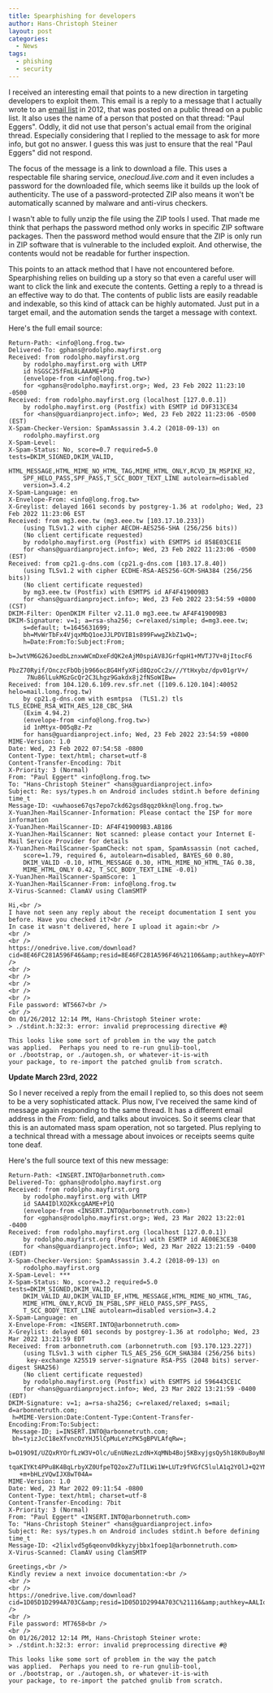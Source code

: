 ```yaml
---
title: Spearphishing for developers
author: Hans-Christoph Steiner
layout: post
categories:
  - News
tags:
  - phishing
  - security
---
```


I received an interesting email that points to a new direction in targeting
developers to exploit them.  This email is a reply to a message that I actually
wrote to an [email list](https://mail.gnu.org/archive/html/bug-gnulib/2012-01/msg00336.html)
in 2012, that was posted on a public thread on a public list.  It also uses the
name of a person that posted on that thread: "Paul Eggers".  Oddly, it did not
use that person's actual email from the original thread.  Especially considering
that I replied to the message to ask for more info, but got no answer.  I guess
this was just to ensure that the real "Paul Eggers" did not respond.

The focus of the message is a link to download a file.  This uses a respectable
file sharing service, _onecloud.live.com_ and it even includes a password for
the downloaded file, which seems like it builds up the look of authenticity.
The use of a password-protected ZIP also means it won't be automatically scanned
by malware and anti-virus checkers.

I wasn't able to fully unzip the file using the ZIP tools I used.  That made me
think that perhaps the password method only works in specific ZIP software
packages.  Then the password method would ensure that the ZIP is only run in ZIP
software that is vulnerable to the included exploit. And otherwise, the contents
would not be readable for further inspection.

This points to an attack method that I have not encountered before.
Spearphishing relies on building up a story so that even a careful user will
want to click the link and execute the contents.  Getting a reply to a thread is
an effective way to do that.  The contents of public lists are easily readable
and indexable, so this kind of attack can be highly automated.  Just put in a
target email, and the automation sends the target a message with context.

Here's the full email source:


```
Return-Path: <info@long.frog.tw>
Delivered-To: gphans@rodolpho.mayfirst.org
Received: from rodolpho.mayfirst.org
	by rodolpho.mayfirst.org with LMTP
	id hSGSC25fFmL8LAAAME+P1Q
	(envelope-from <info@long.frog.tw>)
	for <gphans@rodolpho.mayfirst.org>; Wed, 23 Feb 2022 11:23:10 -0500
Received: from rodolpho.mayfirst.org (localhost [127.0.0.1])
	by rodolpho.mayfirst.org (Postfix) with ESMTP id D9F313CE34
	for <hans@guardianproject.info>; Wed, 23 Feb 2022 11:23:06 -0500 (EST)
X-Spam-Checker-Version: SpamAssassin 3.4.2 (2018-09-13) on
	rodolpho.mayfirst.org
X-Spam-Level: 
X-Spam-Status: No, score=0.7 required=5.0 tests=DKIM_SIGNED,DKIM_VALID,
	HTML_MESSAGE,HTML_MIME_NO_HTML_TAG,MIME_HTML_ONLY,RCVD_IN_MSPIKE_H2,
	SPF_HELO_PASS,SPF_PASS,T_SCC_BODY_TEXT_LINE autolearn=disabled
	version=3.4.2
X-Spam-Language: en
X-Envelope-From: <info@long.frog.tw>
X-Greylist: delayed 1661 seconds by postgrey-1.36 at rodolpho; Wed, 23 Feb 2022 11:23:06 EST
Received: from mg3.eee.tw (mg3.eee.tw [103.17.10.233])
	(using TLSv1.2 with cipher AECDH-AES256-SHA (256/256 bits))
	(No client certificate requested)
	by rodolpho.mayfirst.org (Postfix) with ESMTPS id 858E03CE1E
	for <hans@guardianproject.info>; Wed, 23 Feb 2022 11:23:06 -0500 (EST)
Received: from cp21.g-dns.com (cp21.g-dns.com [103.17.8.40])
	(using TLSv1.2 with cipher ECDHE-RSA-AES256-GCM-SHA384 (256/256 bits))
	(No client certificate requested)
	by mg3.eee.tw (Postfix) with ESMTPS id AF4F419009B3
	for <hans@guardianproject.info>; Wed, 23 Feb 2022 23:54:59 +0800 (CST)
DKIM-Filter: OpenDKIM Filter v2.11.0 mg3.eee.tw AF4F419009B3
DKIM-Signature: v=1; a=rsa-sha256; c=relaxed/simple; d=mg3.eee.tw;
	s=default; t=1645631699;
	bh=MvWrTbFx4VjqxMbQ1oeJJLPDVIB1s899FwwgZkbZ1wQ=;
	h=Date:From:To:Subject:From;
	b=JwtVM6G26JoedbLznxwWCmDxeFdQK2eAjM0spiAV8JGrfqpH1+MVTJ7V+8jItocF6
	 PbzZ70Ryif/OnczcFbObjb966oc8G4HfyXFid8QzoCc2x///YtHxybz/dpv01grV+/
	 7Nu86lLukMGzGcQr2C3Lhgz9Gakdx8j2fNSoWIBw=
Received: from 104.120.6.109.rev.sfr.net ([109.6.120.104]:40052 helo=mail.long.frog.tw)
	by cp21.g-dns.com with esmtpsa  (TLS1.2) tls TLS_ECDHE_RSA_WITH_AES_128_CBC_SHA
	(Exim 4.94.2)
	(envelope-from <info@long.frog.tw>)
	id 1nMtyx-005qBz-Pz
	for hans@guardianproject.info; Wed, 23 Feb 2022 23:54:59 +0800
MIME-Version: 1.0
Date: Wed, 23 Feb 2022 07:54:58 -0800
Content-Type: text/html; charset=utf-8
Content-Transfer-Encoding: 7bit
X-Priority: 3 (Normal)
From: "Paul Eggert" <info@long.frog.tw>
To: "Hans-Christoph Steiner" <hans@guardianproject.info>
Subject: Re: sys/types.h on Android includes stdint.h before defining time_t
Message-ID: <uwhaose67qs7epo7ckd62gsd8qqz0kkn@long.frog.tw>
X-YuanJhen-MailScanner-Information: Please contact the ISP for more information
X-YuanJhen-MailScanner-ID: AF4F419009B3.AB186
X-YuanJhen-MailScanner: Not scanned: please contact your Internet E-Mail Service Provider for details
X-YuanJhen-MailScanner-SpamCheck: not spam, SpamAssassin (not cached,
	score=1.79, required 6, autolearn=disabled, BAYES_60 0.80,
	DKIM_VALID -0.10, HTML_MESSAGE 0.30, HTML_MIME_NO_HTML_TAG 0.38,
	MIME_HTML_ONLY 0.42, T_SCC_BODY_TEXT_LINE -0.01)
X-YuanJhen-MailScanner-SpamScore: 1
X-YuanJhen-MailScanner-From: info@long.frog.tw
X-Virus-Scanned: ClamAV using ClamSMTP

Hi,<br />
I have not seen any reply about the receipt documentation I sent you before. Have you checked it?<br />
In case it wasn't delivered, here I upload it again:<br />
<br />
<br />
https://onedrive.live.com/download?cid=8E46FC281A596F46&amp;resid=8E46FC281A596F46%21106&amp;authkey=AOYFYKwyPe_KuGI<br />
<br />
<br />
<br />
<br />
<br />
File password: WT5667<br />
<br />
On 01/26/2012 12:14 PM, Hans-Christoph Steiner wrote:
> ./stdint.h:32:3: error: invalid preprocessing directive #@

This looks like some sort of problem in the way the patch
was applied.  Perhaps you need to re-run gnulib-tool,
or ./bootstrap, or ./autogen.sh, or whatever-it-is-with
your package, to re-import the patched gnulib from scratch.
```

**Update March 23rd, 2022**

So I never received a reply from the email I replied to, so this does not seem
to be a very sophisticated attack.  Plus now, I've received the same kind of
message again responding to the same thread.  It has a different email address
in the _From:_ field, and talks about invoices.  So it seems clear that this is
an automated mass spam operation, not so targeted.  Plus replying to a technical
thread with a message about invoices or receipts seems quite tone deaf.

Here's the full source text of this new message:

```
Return-Path: <INSERT.INTO@arbonnetruth.com>
Delivered-To: gphans@rodolpho.mayfirst.org
Received: from rodolpho.mayfirst.org
	by rodolpho.mayfirst.org with LMTP
	id SAA4IDlXO2KkcgAAME+P1Q
	(envelope-from <INSERT.INTO@arbonnetruth.com>)
	for <gphans@rodolpho.mayfirst.org>; Wed, 23 Mar 2022 13:22:01 -0400
Received: from rodolpho.mayfirst.org (localhost [127.0.0.1])
	by rodolpho.mayfirst.org (Postfix) with ESMTP id AE00E3CE3B
	for <hans@guardianproject.info>; Wed, 23 Mar 2022 13:21:59 -0400 (EDT)
X-Spam-Checker-Version: SpamAssassin 3.4.2 (2018-09-13) on
	rodolpho.mayfirst.org
X-Spam-Level: ***
X-Spam-Status: No, score=3.2 required=5.0 tests=DKIM_SIGNED,DKIM_VALID,
	DKIM_VALID_AU,DKIM_VALID_EF,HTML_MESSAGE,HTML_MIME_NO_HTML_TAG,
	MIME_HTML_ONLY,RCVD_IN_PSBL,SPF_HELO_PASS,SPF_PASS,
	T_SCC_BODY_TEXT_LINE autolearn=disabled version=3.4.2
X-Spam-Language: en
X-Envelope-From: <INSERT.INTO@arbonnetruth.com>
X-Greylist: delayed 601 seconds by postgrey-1.36 at rodolpho; Wed, 23 Mar 2022 13:21:59 EDT
Received: from arbonnetruth.com (arbonnetruth.com [93.170.123.227])
	(using TLSv1.3 with cipher TLS_AES_256_GCM_SHA384 (256/256 bits)
	 key-exchange X25519 server-signature RSA-PSS (2048 bits) server-digest SHA256)
	(No client certificate requested)
	by rodolpho.mayfirst.org (Postfix) with ESMTPS id 596443CE1C
	for <hans@guardianproject.info>; Wed, 23 Mar 2022 13:21:59 -0400 (EDT)
DKIM-Signature: v=1; a=rsa-sha256; c=relaxed/relaxed; s=mail; d=arbonnetruth.com;
 h=MIME-Version:Date:Content-Type:Content-Transfer-Encoding:From:To:Subject:
 Message-ID; i=INSERT.INTO@arbonnetruth.com;
 bh=tyizJcC18eXfvncOzYHJ5lCpMuLeYzPK5gBPVLAfqRw=;
 b=O19O9I/UZQxRYOrfLzW3V+Olc/uEnUNezLzdN+XqMNb4Boj5KBxyjgsQy5h18K0uBoyNF5UKQyg8
   tqaKIYKt4PPu8K4BqLrbyXZ0UfpeTQ2oxZ7uTILWi1W+LUTz9fVGfC5lulA1q2YOlJ+Q2YNEDnFq
   +m+bHLzVQwIJX8wT04A=
MIME-Version: 1.0
Date: Wed, 23 Mar 2022 09:11:54 -0800
Content-Type: text/html; charset=utf-8
Content-Transfer-Encoding: 7bit
X-Priority: 3 (Normal)
From: "Paul Eggert" <INSERT.INTO@arbonnetruth.com>
To: "Hans-Christoph Steiner" <hans@guardianproject.info>
Subject: Re: sys/types.h on Android includes stdint.h before defining time_t
Message-ID: <2lixlvd5g6qeonv0dkkyzyjbbx1foep1@arbonnetruth.com>
X-Virus-Scanned: ClamAV using ClamSMTP

Greetings,<br />
Kindly review a next invoice documentation:<br />
<br />
<br />
https://onedrive.live.com/download?cid=1D05D1D2994A703C&amp;resid=1D05D1D2994A703C%21116&amp;authkey=AALIqV8bfVVLE9E<br />
<br />
File password: MT7658<br />
<br />
On 01/26/2012 12:14 PM, Hans-Christoph Steiner wrote:
> ./stdint.h:32:3: error: invalid preprocessing directive #@

This looks like some sort of problem in the way the patch
was applied.  Perhaps you need to re-run gnulib-tool,
or ./bootstrap, or ./autogen.sh, or whatever-it-is-with
your package, to re-import the patched gnulib from scratch.

```
